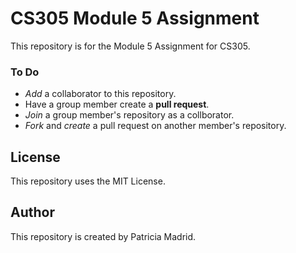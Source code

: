 # CS305 Module 5 Assignment
This repository is for the Module 5 Assignment for CS305.

### To Do
* *Add* a collaborator to this repository.
* Have a group member create a **pull request**.
* *Join* a group member's repository as a collborator.
* *Fork* and *create* a pull request on another member's repository.

## License
This repository uses the MIT License.

## Author
This repository is created by Patricia Madrid.
